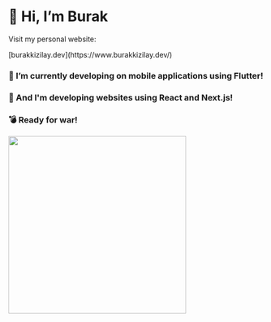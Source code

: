 # 👋 Hi, I’m Burak

<p>Visit my personal website: </p> [burakkizilay.dev](https://www.burakkizilay.dev/)
<h3 align="left">🤙 I’m currently developing on mobile applications using Flutter! </h3>
<h3 align="left">🤙 And I'm developing websites using React and Next.js! </h3>
<h3 align="left">💣 Ready for war! </h3>

<img src = "https://user-images.githubusercontent.com/40871181/201544469-6163c338-20cc-4ca9-9722-8c34d2ba19e7.png" width="350">








<!---
burakkizilay46/burakkizilay46 is a ✨ special ✨ repository because its `README.md` (this file) appears on your GitHub profile.
You can click the Preview link to take a look at your changes.
--->
